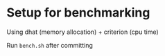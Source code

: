 # Setup for benchmarking

Using dhat (memory allocation) + criterion (cpu time)

Run `bench.sh` after committing



